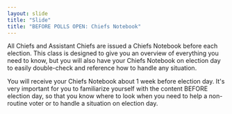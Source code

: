```yaml
---
layout: slide
title: "Slide"
title: "BEFORE POLLS OPEN: Chiefs Notebook"
---
```


All Chiefs and Assistant Chiefs are issued a Chiefs Notebook before each election. This class is designed to give you an overview of everything you need to know, but you will also have your Chiefs Notebook on election day to easily double-check and reference how to handle any situation.

You will receive your Chiefs Notebook about 1 week before election day. It's very important for you to familiarize yourself with the content BEFORE election day, so that you know where to look when you need to help a non-routine voter or to handle a situation on election day.
